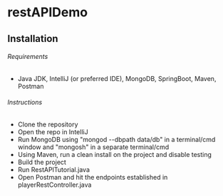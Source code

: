 # restAPIDemo

## Installation
###### Requirements
- Java JDK, IntelliJ (or preferred IDE), MongoDB, SpringBoot, Maven, Postman

###### Instructions
- Clone the repository
- Open the repo in IntelliJ
- Run MongoDB using "mongod --dbpath data/db" in a terminal/cmd window and "mongosh" in a separate terminal/cmd
- Using Maven, run a clean install on the project and disable testing
- Build the project
- Run RestAPITutorial.java
- Open Postman and hit the endpoints established in playerRestController.java
